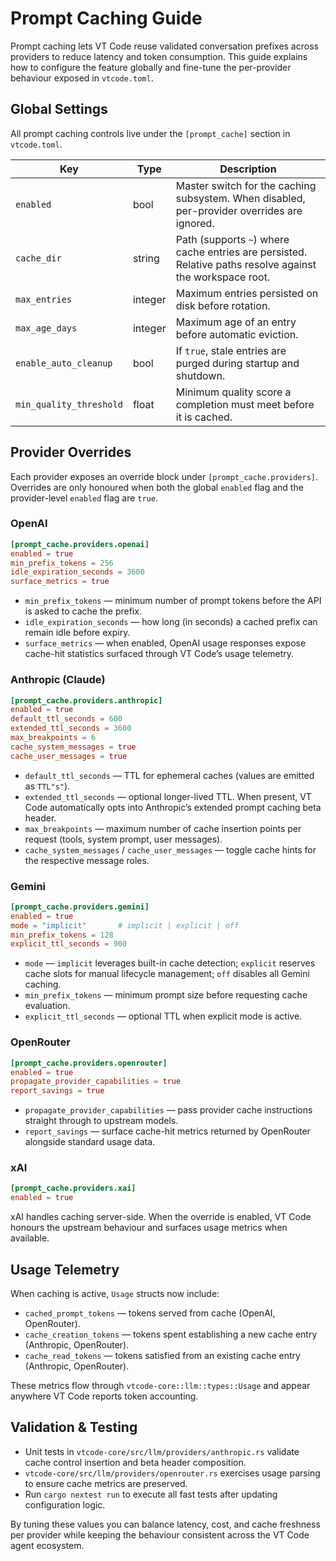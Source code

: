# Prompt Caching Guide

Prompt caching lets VT Code reuse validated conversation prefixes across providers to reduce latency and token consumption. This guide explains how to configure the feature globally and fine-tune the per-provider behaviour exposed in `vtcode.toml`.

## Global Settings

All prompt caching controls live under the `[prompt_cache]` section in `vtcode.toml`.

| Key                     | Type    | Description                                                                                               |
| ----------------------- | ------- | --------------------------------------------------------------------------------------------------------- |
| `enabled`               | bool    | Master switch for the caching subsystem. When disabled, per-provider overrides are ignored.               |
| `cache_dir`             | string  | Path (supports `~`) where cache entries are persisted. Relative paths resolve against the workspace root. |
| `max_entries`           | integer | Maximum entries persisted on disk before rotation.                                                        |
| `max_age_days`          | integer | Maximum age of an entry before automatic eviction.                                                        |
| `enable_auto_cleanup`   | bool    | If `true`, stale entries are purged during startup and shutdown.                                          |
| `min_quality_threshold` | float   | Minimum quality score a completion must meet before it is cached.                                         |

## Provider Overrides

Each provider exposes an override block under `[prompt_cache.providers]`. Overrides are only honoured when both the global `enabled` flag and the provider-level `enabled` flag are `true`.

### OpenAI

```toml
[prompt_cache.providers.openai]
enabled = true
min_prefix_tokens = 256
idle_expiration_seconds = 3600
surface_metrics = true
```

-   `min_prefix_tokens` — minimum number of prompt tokens before the API is asked to cache the prefix.
-   `idle_expiration_seconds` — how long (in seconds) a cached prefix can remain idle before expiry.
-   `surface_metrics` — when enabled, OpenAI usage responses expose cache-hit statistics surfaced through VT Code’s usage telemetry.

### Anthropic (Claude)

```toml
[prompt_cache.providers.anthropic]
enabled = true
default_ttl_seconds = 600
extended_ttl_seconds = 3600
max_breakpoints = 6
cache_system_messages = true
cache_user_messages = true
```

-   `default_ttl_seconds` — TTL for ephemeral caches (values are emitted as `TTL"s"`).
-   `extended_ttl_seconds` — optional longer-lived TTL. When present, VT Code automatically opts into Anthropic’s extended prompt caching beta header.
-   `max_breakpoints` — maximum number of cache insertion points per request (tools, system prompt, user messages).
-   `cache_system_messages` / `cache_user_messages` — toggle cache hints for the respective message roles.

### Gemini

```toml
[prompt_cache.providers.gemini]
enabled = true
mode = "implicit"       # implicit | explicit | off
min_prefix_tokens = 128
explicit_ttl_seconds = 900
```

-   `mode` — `implicit` leverages built-in cache detection; `explicit` reserves cache slots for manual lifecycle management; `off` disables all Gemini caching.
-   `min_prefix_tokens` — minimum prompt size before requesting cache evaluation.
-   `explicit_ttl_seconds` — optional TTL when explicit mode is active.

### OpenRouter

```toml
[prompt_cache.providers.openrouter]
enabled = true
propagate_provider_capabilities = true
report_savings = true
```

-   `propagate_provider_capabilities` — pass provider cache instructions straight through to upstream models.
-   `report_savings` — surface cache-hit metrics returned by OpenRouter alongside standard usage data.

### xAI

```toml
[prompt_cache.providers.xai]
enabled = true
```

xAI handles caching server-side. When the override is enabled, VT Code honours the upstream behaviour and surfaces usage metrics when available.

## Usage Telemetry

When caching is active, `Usage` structs now include:

-   `cached_prompt_tokens` — tokens served from cache (OpenAI, OpenRouter).
-   `cache_creation_tokens` — tokens spent establishing a new cache entry (Anthropic, OpenRouter).
-   `cache_read_tokens` — tokens satisfied from an existing cache entry (Anthropic, OpenRouter).

These metrics flow through `vtcode-core::llm::types::Usage` and appear anywhere VT Code reports token accounting.

## Validation & Testing

-   Unit tests in `vtcode-core/src/llm/providers/anthropic.rs` validate cache control insertion and beta header composition.
-   `vtcode-core/src/llm/providers/openrouter.rs` exercises usage parsing to ensure cache metrics are preserved.
-   Run `cargo nextest run` to execute all fast tests after updating configuration logic.

By tuning these values you can balance latency, cost, and cache freshness per provider while keeping the behaviour consistent across the VT Code agent ecosystem.
